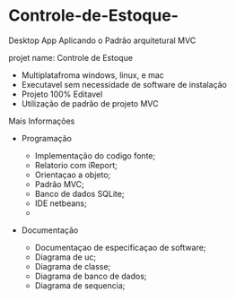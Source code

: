 # Controle-de-Estoque-
Desktop App Aplicando o Padrão arquitetural MVC


projet name: Controle de Estoque

- Multiplatafroma windows, linux, e mac
- Executavel sem necessidade de software de instalação
- Projeto 100% Editavel
- Utilização de padrão de projeto  MVC


Mais Informações

- Programação
    * Implementação do codigo fonte;
    * Relatorio com iReport;
    * Orientaçao a objeto;
    * Padrão MVC;
    * Banco de dados SQLite;
    * IDE netbeans;
    *

- Documentação
    * Documentaçao de especificaçao de software;
    * Diagrama de uc;
    * Diagrama de classe;
    * Diagrama de banco de dados;
    * Diagrama de sequencia;
	
